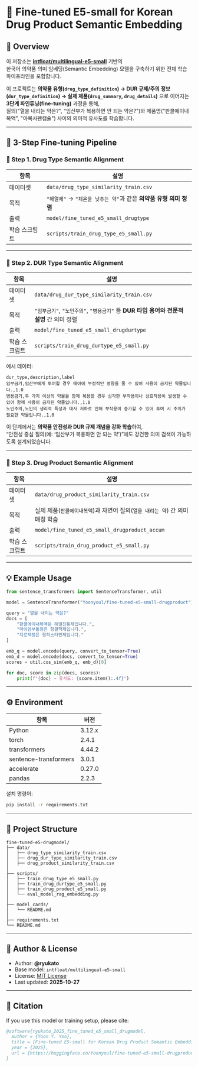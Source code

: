 # 🧬 Fine-tuned E5-small for Korean Drug Product Semantic Embedding

## 📘 Overview

이 저장소는 **[intfloat/multilingual-e5-small](https://huggingface.co/intfloat/multilingual-e5-small)** 기반의  
한국어 의약품 의미 임베딩(Semantic Embedding) 모델을 구축하기 위한 전체 학습 파이프라인을 포함합니다.

이 프로젝트는 **의약품 유형(`drug_type_definition`) → DUR 규제/주의 정보(`dur_type_definition`) → 실제 제품(`drug_summary`, `drug_details`)** 으로 이어지는  
**3단계 파인튜닝(fine-tuning)** 과정을 통해,  
질의("열을 내리는 약은?", "임산부가 복용하면 안 되는 약은?")와 제품명("판콜에이내복액", "아목사펜캡슐") 사이의 의미적 유사도를 학습합니다.

---

## 🧩 3-Step Fine-tuning Pipeline

### 🔹 Step 1. Drug Type Semantic Alignment
| 항목 | 설명 |
|------|------|
| 데이터셋 | `data/drug_type_similarity_train.csv` |
| 목적 | `"해열제"` → `"체온을 낮추는 약"`과 같은 **의약품 유형 의미 정렬** |
| 출력 | `model/fine_tuned_e5_small_drugtype` |
| 학습 스크립트 | `scripts/train_drug_type_e5_small.py` |

---

### 🔹 Step 2. DUR Type Semantic Alignment
| 항목 | 설명 |
|------|------|
| 데이터셋 | `data/drug_dur_type_similarity_train.csv` |
| 목적 | `"임부금기"`, `"노인주의"`, `"병용금기"` 등 **DUR 타입 용어와 전문적 설명** 간 의미 정렬 |
| 출력 | `model/fine_tuned_e5_small_drugdurtype` |
| 학습 스크립트 | `scripts/train_drug_durtype_e5_small.py` |

예시 데이터:
```csv
dur_type,description,label
임부금기,임산부에게 투여할 경우 태아에 부정적인 영향을 줄 수 있어 사용이 금지된 약물입니다.,1.0
병용금기,두 가지 이상의 약물을 함께 복용할 경우 심각한 부작용이나 상호작용이 발생할 수 있어 함께 사용이 금지된 약물입니다.,1.0
노인주의,노인의 생리적 특성과 대사 저하로 인해 부작용이 증가할 수 있어 투여 시 주의가 필요한 약물입니다.,1.0
```

이 단계에서는 **의약품 안전성과 DUR 규제 개념을 강화 학습**하여,  
“안전성 중심 질의(예: ‘임산부가 복용하면 안 되는 약’)”에도 강건한 의미 검색이 가능하도록 설계되었습니다.

---

### 🔹 Step 3. Drug Product Semantic Alignment
| 항목 | 설명 |
|------|------|
| 데이터셋 | `data/drug_product_similarity_train.csv` |
| 목적 | 실제 제품(`판콜에이내복액`)과 자연어 질의(`열을 내리는 약`) 간 의미 매칭 학습 |
| 출력 | `model/fine_tuned_e5_small_drugproduct_accum` |
| 학습 스크립트 | `scripts/train_drug_product_e5_small.py` |

---

## 💡 Example Usage

```python
from sentence_transformers import SentenceTransformer, util

model = SentenceTransformer("Yoonyoul/fine-tuned-e5-small-drugproduct")

query = "열을 내리는 약은?"
docs = [
    "판콜에이내복액은 해열진통제입니다.",
    "마이암부톨정은 항결핵제입니다.",
    "지르텍정은 항히스타민제입니다."
]

emb_q = model.encode(query, convert_to_tensor=True)
emb_d = model.encode(docs, convert_to_tensor=True)
scores = util.cos_sim(emb_q, emb_d)[0]

for doc, score in zip(docs, scores):
    print(f"{doc} → 유사도: {score.item():.4f}")
```

---

## ⚙️ Environment

| 항목 | 버전 |
|------|------|
| Python | 3.12.x |
| torch | 2.4.1 |
| transformers | 4.44.2 |
| sentence-transformers | 3.0.1 |
| accelerate | 0.27.0 |
| pandas | 2.2.3 |

설치 명령어:
```bash
pip install -r requirements.txt
```

---

## 📂 Project Structure

```
fine-tuned-e5-drugmodel/
├── data/
│   ├── drug_type_similarity_train.csv
│   ├── drug_dur_type_similarity_train.csv
│   ├── drug_product_similarity_train.csv
│
├── scripts/
│   ├── train_drug_type_e5_small.py
│   ├── train_drug_durtype_e5_small.py
│   ├── train_drug_product_e5_small.py
│   └── eval_model_rag_embedding.py
│
├── model_cards/
│   └── README.md
│
├── requirements.txt
└── README.md
```

---

## 🧠 Author & License

- Author: **@ryukato**
- Base model: `intfloat/multilingual-e5-small`
- License: [MIT License](https://opensource.org/licenses/MIT)
- Last updated: **2025-10-27**

---

## 🚀 Citation

If you use this model or training setup, please cite:

```bibtex
@software{ryukato_2025_fine_tuned_e5_small_drugmodel,
  author = {Yoon Y. Yoo},
  title = {Fine-tuned E5-small for Korean Drug Product Semantic Embedding},
  year = {2025},
  url = {https://huggingface.co/Yoonyoul/fine-tuned-e5-small-drugproduct}
}
```
